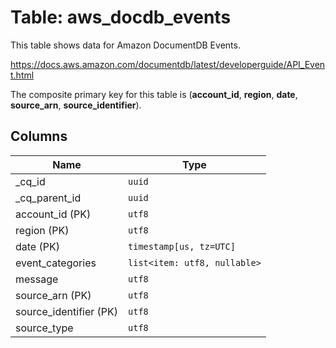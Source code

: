 # Table: aws_docdb_events

This table shows data for Amazon DocumentDB Events.

https://docs.aws.amazon.com/documentdb/latest/developerguide/API_Event.html

The composite primary key for this table is (**account_id**, **region**, **date**, **source_arn**, **source_identifier**).

## Columns

| Name          | Type          |
| ------------- | ------------- |
|_cq_id|`uuid`|
|_cq_parent_id|`uuid`|
|account_id (PK)|`utf8`|
|region (PK)|`utf8`|
|date (PK)|`timestamp[us, tz=UTC]`|
|event_categories|`list<item: utf8, nullable>`|
|message|`utf8`|
|source_arn (PK)|`utf8`|
|source_identifier (PK)|`utf8`|
|source_type|`utf8`|